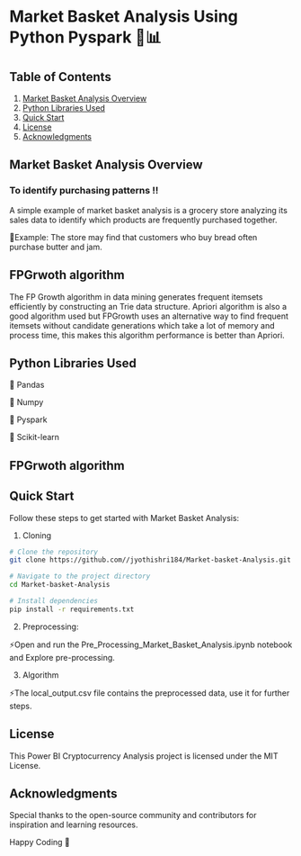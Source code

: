 # Market Basket Analysis Using Python Pyspark 🛒📊

## Table of Contents
1. [Market Basket Analysis Overview](#market-basket-analysis-overview)
2. [Python Libraries Used](#python-libraries-used)
3. [Quick Start](#quick-start)
4. [License](#license)
5. [Acknowledgments](#acknowledgments)

## Market Basket Analysis Overview

   ### To identify purchasing patterns !!

A simple example of market basket analysis is a grocery store analyzing its sales data to identify which products are frequently purchased together. 
   
   🎈Example: The store may find that customers who buy bread often purchase butter and jam.

## FPGrwoth algorithm

The FP Growth algorithm in data mining generates frequent itemsets efficiently by constructing an Trie data structure. Apriori algorithm is also a good algorithm used but FPGrowth uses an alternative way to find frequent itemsets without candidate generations which take a lot of memory and process time, this makes this algorithm performance is better than Apriori.

## Python Libraries Used
 🌟 Pandas
 
 🌟 Numpy
 
 🌟 Pyspark 
 
 🌟 Scikit-learn

 ## FPGrwoth algorithm

## Quick Start
Follow these steps to get started with Market Basket Analysis:

1. Cloning
```bash
# Clone the repository
git clone https://github.com//jyothishri184/Market-basket-Analysis.git

# Navigate to the project directory
cd Market-basket-Analysis

# Install dependencies
pip install -r requirements.txt
```


2. Preprocessing:

 ⚡Open and run the Pre_Processing_Market_Basket_Analysis.ipynb notebook and Explore pre-processing.


3. Algorithm
   
 ⚡The local_output.csv file contains the preprocessed data, use it for further steps.

 


## License
This Power BI Cryptocurrency Analysis project is licensed under the MIT License.

## Acknowledgments

Special thanks to the open-source community and contributors for inspiration and learning resources.

Happy Coding 🚀
